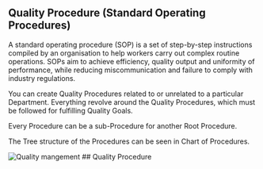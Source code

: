 ## Quality Procedure (Standard Operating Procedures)

 A standard operating procedure (SOP) is a set of step-by-step instructions compiled by an organisation to help workers carry out complex routine operations. SOPs aim to achieve efficiency, quality output and uniformity of performance, while reducing miscommunication and failure to comply with industry regulations.

 You can create Quality Procedures related to or unrelated to a particular Department. Everything revolve around the Quality Procedures, which must be followed for fulfilling Quality Goals.
 
 Every Procedure can be a sub-Procedure for another Root Procedure.

 The Tree structure of the Procedures can be seen in Chart of Procedures.

<img class="screenshot" alt="Quality mangement" src="{{docs_base_url}}/assets/img/quality-management/new-sop.png">
## Quality Procedure
